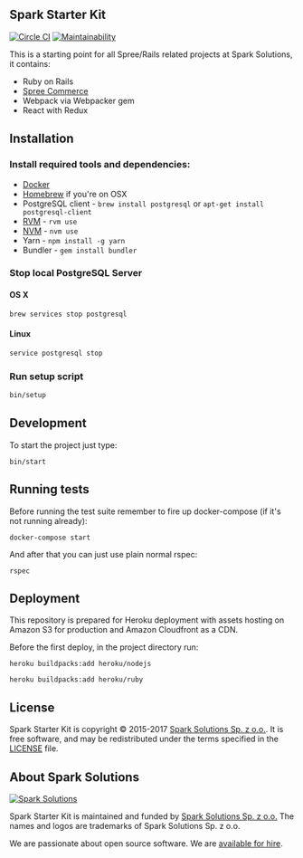 ## Spark Starter Kit

[![Circle CI](https://circleci.com/gh/spark-solutions/spark-starter-kit.svg?style=svg)](https://circleci.com/gh/spark-solutions/spark-starter-kit) [![Maintainability](https://api.codeclimate.com/v1/badges/d240686c99b3d35eb61b/maintainability)](https://codeclimate.com/github/spark-solutions/spark-starter-kit/maintainability)

This is a starting point for all Spree/Rails related projects at Spark Solutions, it contains:
 - Ruby on Rails
 - [Spree Commerce](https://spreecommerce.org)
 - Webpack via Webpacker gem
 - React with Redux

## Installation

### Install required tools and dependencies:
 - [Docker](https://www.docker.com/community-edition#/download)
 - [Homebrew](https://brew.sh/) if you're on OSX
 - PostgreSQL client - `brew install postgresql` or `apt-get install postgresql-client`
 - [RVM](https://rvm.io/) - `rvm use`
 - [NVM](https://github.com/creationix/nvm) - `nvm use`
 - Yarn - `npm install -g yarn`
 - Bundler - `gem install bundler`

### Stop local PostgreSQL Server

#### OS X
```
brew services stop postgresql
```

#### Linux
```bash
service postgresql stop
```

### Run setup script
```bash
bin/setup
```

## Development

To start the project just type:
```
bin/start
```

## Running tests

Before running the test suite remember to fire up docker-compose (if it's not running already):

```
docker-compose start
```

And after that you can just use plain normal rspec:

```
rspec
```

## Deployment

This repository is prepared for Heroku deployment with assets hosting on Amazon S3 for production and Amazon Cloudfront as a CDN.

Before the first deploy, in the project directory run:
```
heroku buildpacks:add heroku/nodejs
```
```
heroku buildpacks:add heroku/ruby
```

## License

Spark Starter Kit is copyright © 2015-2017
[Spark Solutions Sp. z o.o.][spark]. It is free software,
and may be redistributed under the terms specified in the
[LICENSE](LICENSE.md) file.

## About Spark Solutions
[![Spark Solutions](http://sparksolutions.co/wp-content/uploads/2015/01/logo-ss-tr-221x100.png)][spark]

Spark Starter Kit is maintained and funded by [Spark Solutions Sp. z o.o.](http://sparksolutions.co?utm_source=github)
The names and logos are trademarks of Spark Solutions Sp. z o.o.

We are passionate about open source software.
We are [available for hire][spark].

[spark]:http://sparksolutions.co?utm_source=github

